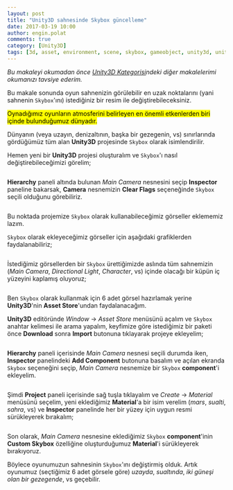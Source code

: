 ```yaml
---
layout: post
title: "Unity3D sahnesinde Skybox güncelleme"
date: 2017-03-19 10:00
author: engin.polat
comments: true
category: [Unity3D]
tags: [3d, asset, environment, scene, skybox, gameobject, unity3d, unityengine, hierarchy, camera, clearflags, component]
---
```

*Bu makaleyi okumadan önce <a href="/kategori/unity3d/" target="_blank">Unity3D Kategorisi</a>ndeki diğer makalelerimi okumanızı tavsiye ederim.*

Bu makale sonunda oyun sahnenizin görülebilir en uzak noktalarını (yani sahnenin <code>Skybox</code>'ını) istediğiniz bir resim ile değiştirebileceksiniz.

<mark>Oynadığımız oyunların atmosferini belirleyen en önemli etkenlerden biri içinde bulunduğumuz dünyadır.</mark>

Dünyanın (veya uzayın, denizaltının, başka bir gezegenin, vs) sınırlarında gördüğümüz tüm alan **Unity3D** projesinde <code>Skybox</code> olarak isimlendirilir.

Hemen yeni bir **Unity3D** projesi oluşturalım ve <code>Skybox</code>'ı nasıl değiştirebileceğimizi görelim;

<img class="lazy img-responsive" data-src="/assets/uploads/2017/03/skybox-0.png" />

**Hierarchy** paneli altında bulunan *Main Camera* nesnesini seçip **Inspector** paneline bakarsak, **Camera** nesnemizin **Clear Flags** seçeneğinde <code>Skybox</code> seçili olduğunu görebiliriz.

<img class="lazy img-responsive" data-src="/assets/uploads/2017/03/skybox-1.jpg" />

Bu noktada projemize <code>Skybox</code> olarak kullanabileceğimiz görseller eklememiz lazım.

<code>Skybox</code> olarak ekleyeceğimiz görseller için aşağıdaki grafiklerden faydalanabiliriz;

<img class="lazy img-responsive" data-src="/assets/uploads/2017/03/skybox-2.png" />

İstediğimiz görsellerden bir <code>Skybox</code> ürettiğimizde aslında tüm sahnemizin (*Main Camera*, *Directional Light*, *Character*, vs) içinde olacağı bir küpün iç yüzeyini kaplamış oluyoruz;

<img class="lazy img-responsive" data-src="/assets/uploads/2017/03/skybox-3.png" />

Ben <code>Skybox</code> olarak kullanmak için 6 adet görsel hazırlamak yerine **Unity3D**'nin **Asset Store**'undan faydalanacağım.

**Unity3D** editöründe *Window* &rarr; *Asset Store* menüsünü açalım ve <code>Skybox</code> anahtar kelimesi ile arama yapalım, keyfimize göre istediğimiz bir paketi önce **Download** sonra **Import** butonuna tıklayarak projeye ekleyelim;

<img class="lazy img-responsive" data-src="/assets/uploads/2017/03/skybox-4.png" />

**Hierarchy** paneli içerisinde *Main Camera* nesnesi seçili durumda iken, **Inspector** panelindeki **Add Component** butonuna basalım ve açılan ekranda <code>Skybox</code> seçeneğini seçip, *Main Camera* nesnemize bir <code>Skybox</code> **component**'i ekleyelim.

<img class="lazy img-responsive" data-src="/assets/uploads/2017/03/skybox-5.jpg" />

Şimdi **Project** paneli içerisinde sağ tuşla tıklayalım ve *Create* &rarr; *Material* menüsünü seçelim, yeni eklediğimiz **Material**'a bir isim verelim (*mars*, *sualti*, *sahra*, vs) ve **Inspector** panelinde her bir yüzey için uygun resmi sürükleyerek bırakalım;

<img class="lazy img-responsive" data-src="/assets/uploads/2017/03/skybox-6.png" />

Son olarak, *Main Camera* nesnesine eklediğimiz <code>Skybox</code> **component**'inin **Custom Skybox** özelliğine oluşturduğumuz **Material**'i sürükleyerek bırakıyoruz.

Böylece oyunumuzun sahnesinin <code>Skybox</code>'ını değiştirmiş olduk. Artık oyunumuz (seçtiğimiz 6 adet görsele göre) *uzayda*, *sualtında*, *iki güneşi olan bir gezegende*, vs geçebilir.
